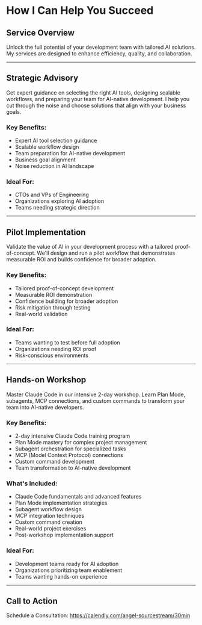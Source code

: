 # How I Can Help You Succeed

## Service Overview
Unlock the full potential of your development team with tailored AI solutions. My services are designed to enhance efficiency, quality, and collaboration.

---

## Strategic Advisory
Get expert guidance on selecting the right AI tools, designing scalable workflows, and preparing your team for AI-native development. I help you cut through the noise and choose solutions that align with your business goals.

### Key Benefits:
- Expert AI tool selection guidance
- Scalable workflow design
- Team preparation for AI-native development
- Business goal alignment
- Noise reduction in AI landscape

### Ideal For:
- CTOs and VPs of Engineering
- Organizations exploring AI adoption
- Teams needing strategic direction

---

## Pilot Implementation
Validate the value of AI in your development process with a tailored proof-of-concept. We'll design and run a pilot workflow that demonstrates measurable ROI and builds confidence for broader adoption.

### Key Benefits:
- Tailored proof-of-concept development
- Measurable ROI demonstration
- Confidence building for broader adoption
- Risk mitigation through testing
- Real-world validation

### Ideal For:
- Teams wanting to test before full adoption
- Organizations needing ROI proof
- Risk-conscious environments

---

## Hands-on Workshop
Master Claude Code in our intensive 2-day workshop. Learn Plan Mode, subagents, MCP connections, and custom commands to transform your team into AI-native developers.

### Key Benefits:
- 2-day intensive Claude Code training program
- Plan Mode mastery for complex project management
- Subagent orchestration for specialized tasks
- MCP (Model Context Protocol) connections
- Custom command development
- Team transformation to AI-native development

### What's Included:
- Claude Code fundamentals and advanced features
- Plan Mode implementation strategies
- Subagent workflow design
- MCP integration techniques
- Custom command creation
- Real-world project exercises
- Post-workshop implementation support

### Ideal For:
- Development teams ready for AI adoption
- Organizations prioritizing team enablement
- Teams wanting hands-on experience

---

## Call to Action
Schedule a Consultation: https://calendly.com/angel-sourcestream/30min